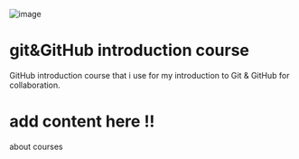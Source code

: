
![image](https://github.com/AmineMahiddine/GitHub-intro-course/blob/master/board.jpg?raw=true)
# git&GitHub introduction course
GitHub introduction course that i use for my introduction to Git & GitHub for collaboration.

# add content here !!

about courses
